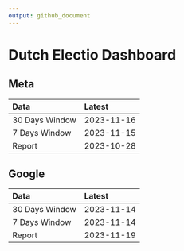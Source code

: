 ```yaml
---
output: github_document
---
```


# Dutch Electio Dashboard



## Meta


|Data           |Latest     |
|:--------------|:----------|
|30 Days Window |2023-11-16 |
|7 Days Window  |2023-11-15 |
|Report         |2023-10-28 |

## Google


|Data           |Latest     |
|:--------------|:----------|
|30 Days Window |2023-11-14 |
|7 Days Window  |2023-11-14 |
|Report         |2023-11-19 |
